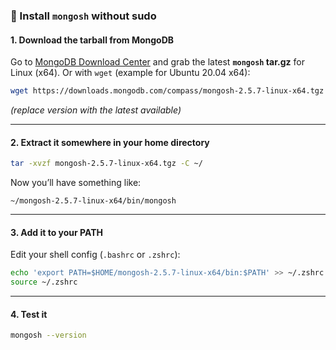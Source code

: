 ### 🔧 Install `mongosh` without sudo

#### 1. Download the tarball from MongoDB

Go to [MongoDB Download Center](https://www.mongodb.com/try/download/shell) and grab the latest **`mongosh` tar.gz** for Linux (x64).
Or with `wget` (example for Ubuntu 20.04 x64):

```bash
wget https://downloads.mongodb.com/compass/mongosh-2.5.7-linux-x64.tgz
```

*(replace version with the latest available)*

---

#### 2. Extract it somewhere in your home directory

```bash
tar -xvzf mongosh-2.5.7-linux-x64.tgz -C ~/
```

Now you’ll have something like:

```
~/mongosh-2.5.7-linux-x64/bin/mongosh
```

---

#### 3. Add it to your PATH

Edit your shell config (`.bashrc` or `.zshrc`):

```bash
echo 'export PATH=$HOME/mongosh-2.5.7-linux-x64/bin:$PATH' >> ~/.zshrc
source ~/.zshrc
```

---

#### 4. Test it

```bash
mongosh --version
```